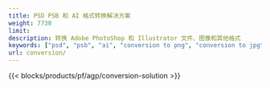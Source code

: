 ```yaml
---
title: PSD PSB 和 AI 格式转换解决方案
weight: 7730
limit: 
description: 转换 Adobe PhotoShop 和 Illustrator 文件、图像和其他格式
keywords: ["psd", "psb", "ai", "conversion to png", "conversion to jpg", "conversion to pdf", "convert to gif", "convert to bmp", "convert to tiff"]
url: conversion/
---
```


{{< blocks/products/pf/agp/conversion-solution >}} 
